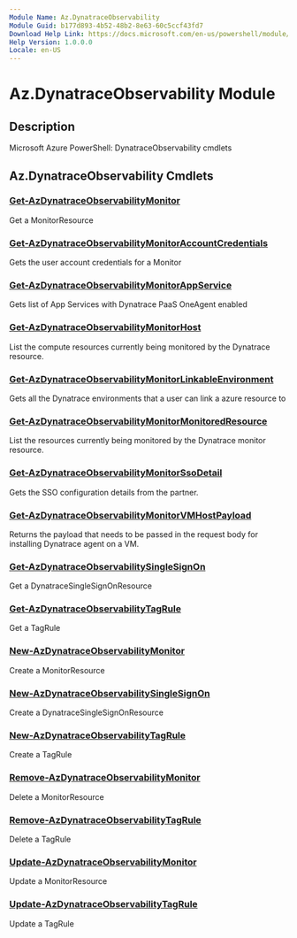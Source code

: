 ```yaml
---
Module Name: Az.DynatraceObservability
Module Guid: b177d893-4b52-48b2-8e63-60c5ccf43fd7
Download Help Link: https://docs.microsoft.com/en-us/powershell/module/az.dynatraceobservability
Help Version: 1.0.0.0
Locale: en-US
---
```


# Az.DynatraceObservability Module
## Description
Microsoft Azure PowerShell: DynatraceObservability cmdlets

## Az.DynatraceObservability Cmdlets
### [Get-AzDynatraceObservabilityMonitor](Get-AzDynatraceObservabilityMonitor.md)
Get a MonitorResource

### [Get-AzDynatraceObservabilityMonitorAccountCredentials](Get-AzDynatraceObservabilityMonitorAccountCredentials.md)
Gets the user account credentials for a Monitor

### [Get-AzDynatraceObservabilityMonitorAppService](Get-AzDynatraceObservabilityMonitorAppService.md)
Gets list of App Services with Dynatrace PaaS OneAgent enabled

### [Get-AzDynatraceObservabilityMonitorHost](Get-AzDynatraceObservabilityMonitorHost.md)
List the compute resources currently being monitored by the Dynatrace resource.

### [Get-AzDynatraceObservabilityMonitorLinkableEnvironment](Get-AzDynatraceObservabilityMonitorLinkableEnvironment.md)
Gets all the Dynatrace environments that a user can link a azure resource to

### [Get-AzDynatraceObservabilityMonitorMonitoredResource](Get-AzDynatraceObservabilityMonitorMonitoredResource.md)
List the resources currently being monitored by the Dynatrace monitor resource.

### [Get-AzDynatraceObservabilityMonitorSsoDetail](Get-AzDynatraceObservabilityMonitorSsoDetail.md)
Gets the SSO configuration details from the partner.

### [Get-AzDynatraceObservabilityMonitorVMHostPayload](Get-AzDynatraceObservabilityMonitorVMHostPayload.md)
Returns the payload that needs to be passed in the request body for installing Dynatrace agent on a VM.

### [Get-AzDynatraceObservabilitySingleSignOn](Get-AzDynatraceObservabilitySingleSignOn.md)
Get a DynatraceSingleSignOnResource

### [Get-AzDynatraceObservabilityTagRule](Get-AzDynatraceObservabilityTagRule.md)
Get a TagRule

### [New-AzDynatraceObservabilityMonitor](New-AzDynatraceObservabilityMonitor.md)
Create a MonitorResource

### [New-AzDynatraceObservabilitySingleSignOn](New-AzDynatraceObservabilitySingleSignOn.md)
Create a DynatraceSingleSignOnResource

### [New-AzDynatraceObservabilityTagRule](New-AzDynatraceObservabilityTagRule.md)
Create a TagRule

### [Remove-AzDynatraceObservabilityMonitor](Remove-AzDynatraceObservabilityMonitor.md)
Delete a MonitorResource

### [Remove-AzDynatraceObservabilityTagRule](Remove-AzDynatraceObservabilityTagRule.md)
Delete a TagRule

### [Update-AzDynatraceObservabilityMonitor](Update-AzDynatraceObservabilityMonitor.md)
Update a MonitorResource

### [Update-AzDynatraceObservabilityTagRule](Update-AzDynatraceObservabilityTagRule.md)
Update a TagRule

